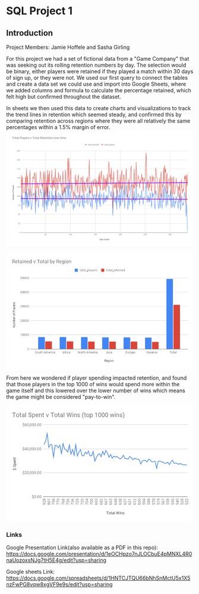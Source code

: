 # SQL Project 1

## Introduction

Project Members: Jamie Hoffele and Sasha Girling

For this project we had a set of fictional data from a "Game Company" that was seeking out its rolling retention numbers by day. The selection would be binary, either players were retained if they played a match within 30 days of sign up, or they were not. We used our first query to connect the tables and create a data set we could use and import into Google Sheets, where we added columns and formula to calculate the percentage retained, which felt high but confirmed throughout the dataset.

In sheets we then used this data to create charts and visualizations to track the trend lines in retention which seemed steady, and confirmed this by comparing retention across regions where they were all relatively the same percentages within a 1.5% margin of error.
![TotalPlayersRetainedOverTime](TotalPlayersVTotalRetentionovertime.png)

![totalplayersbyregion](totalplayersbyregion.png)

From here we wondered if player spending impacted retention, and found that those players in the top 1000 of wins would spend more within the game itself and this lowered over the lower number of wins which means the game might be considered "pay-to-win".

![Top1000playersWins](Top1000playersWins.png)


### Links

Google Presentation Link(also available as a PDF in this repo): https://docs.google.com/presentation/d/1eOCHpzo7nJLOCbuE4pMNXL4R0naUozoxsNJg7tH5E4g/edit?usp=sharing

Google sheets Link: https://docs.google.com/spreadsheets/d/1HNTCJTQU66bNhSnMctU5x1X5nzFwPG8vqw8xgVF9e9s/edit?usp=sharing
